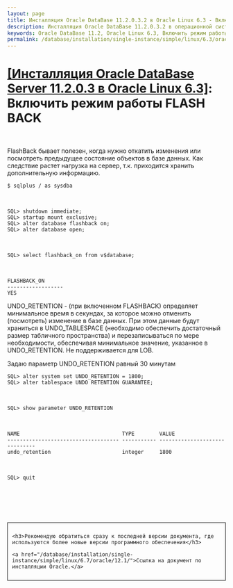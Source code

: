 ```yaml
---
layout: page
title: Инсталляция Oracle DataBase 11.2.0.3.2 в Oracle Linux 6.3 - Включить режим работы FLASH BACK
description: Инсталляция Oracle DataBase 11.2.0.3.2 в операционной системе Oracle Linux 6.3 - Включить режим работы FLASH BACK
keywords: Oracle DataBase 11.2, Oracle Linux 6.3, Включить режим работы FLASH BACK
permalink: /database/installation/single-instance/simple/linux/6.3/oracle/11.2/enable-flashback-mod/
---
```


# <a href="/database/installation/single-instance/simple/linux/6.3/oracle/11.2/">[Инсталляция Oracle DataBase Server 11.2.0.3 в Oracle Linux 6.3]</a>: Включить режим работы FLASH BACK

<br/>

FlashBack бывает полезен, когда нужно откатить изменения или посмотреть предыдущее состояние объектов в базе данных.
Как следствие растет нагрузка на сервер, т.к. приходится хранить дополнительную информацию.

    $ sqlplus / as sysdba

<br/>

    SQL> shutdown immediate;
    SQL> startup mount exclusive;
    SQL> alter database flashback on;
    SQL> alter database open;

<br/>

    SQL> select flashback_on from v$database;

<br/>

    FLASHBACK_ON
    ------------------
    YES

UNDO_RETENTION - (при включенном FLASHBACK) определяет минимальное время в секундах, за которое можно отменить (посмотреть) изменение в базе данных. При этом данные будут храниться в UNDO_TABLESPACE (необходимо обеспечить достаточный размер табличного пространства) и перезаписываться по мере необходимости, обеспечивая минимальное значение, указанное в UNDO_RETENTION. Не поддерживается для LOB.

Задаю параметр UNDO_RETENTION равный 30 минутам

    SQL> alter system set UNDO_RETENTION = 1800;
    SQL> alter tablespace UNDO RETENTION GUARANTEE;

<br/>

    SQL> show parameter UNDO_RETENTION

<br/>

    NAME                                 TYPE        VALUE
    ------------------------------------ ----------- ------------------------------
    undo_retention                       integer     1800

<br/>

    SQL> quit

<br/><br/>
<br/><br/>

<div style="padding:10px; border:thin solid black;">

    <h3>Рекомендую обратиться сразу к последней версии документа, где используются более новые версии программного обеспечения</h3>

    <a href="/database/installation/single-instance/simple/linux/6.7/oracle/12.1/">Ссылка на документ по инсталляции Oracle.</a>

</div>
